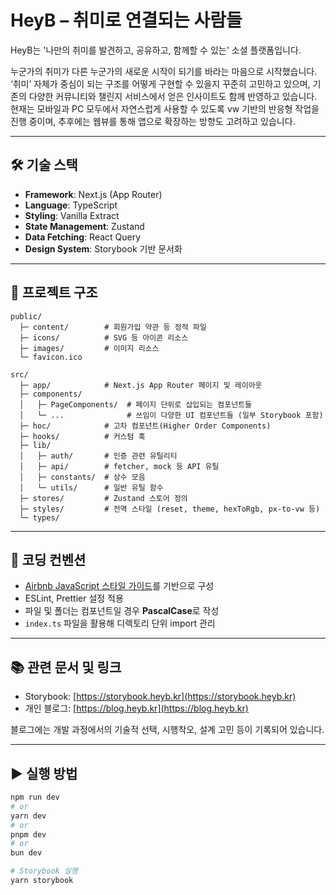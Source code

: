 # HeyB – 취미로 연결되는 사람들

HeyB는 '나만의 취미를 발견하고, 공유하고, 함께할 수 있는' 소셜 플랫폼입니다.

누군가의 취미가 다른 누군가의 새로운 시작이 되기를 바라는 마음으로 시작했습니다.
‘취미’ 자체가 중심이 되는 구조를 어떻게 구현할 수 있을지 꾸준히 고민하고 있으며, 기존의 다양한 커뮤니티와 챌린지 서비스에서 얻은 인사이트도 함께 반영하고 있습니다.
현재는 모바일과 PC 모두에서 자연스럽게 사용할 수 있도록 vw 기반의 반응형 작업을 진행 중이며, 추후에는 웹뷰를 통해 앱으로 확장하는 방향도 고려하고 있습니다.

---

## 🛠 기술 스택

- **Framework**: Next.js (App Router)
- **Language**: TypeScript
- **Styling**: Vanilla Extract
- **State Management**: Zustand
- **Data Fetching**: React Query
- **Design System**: Storybook 기반 문서화

---

## 📂 프로젝트 구조

```
public/
  ├─ content/        # 회원가입 약관 등 정적 파일
  ├─ icons/          # SVG 등 아이콘 리소스
  ├─ images/         # 이미지 리소스
  └─ favicon.ico

src/
  ├─ app/            # Next.js App Router 페이지 및 레이아웃
  ├─ components/
  │   ├─ PageComponents/  # 페이지 단위로 삽입되는 컴포넌트들
  │   └─ ...              # 쓰임이 다양한 UI 컴포넌트들 (일부 Storybook 포함)
  ├─ hoc/            # 고차 컴포넌트(Higher Order Components)
  ├─ hooks/          # 커스텀 훅
  ├─ lib/
  │   ├─ auth/       # 인증 관련 유틸리티
  │   ├─ api/        # fetcher, mock 등 API 유틸
  │   ├─ constants/  # 상수 모음
  │   └─ utils/      # 일반 유틸 함수
  ├─ stores/         # Zustand 스토어 정의
  ├─ styles/         # 전역 스타일 (reset, theme, hexToRgb, px-to-vw 등)
  └─ types/

```

---

## 🎯 코딩 컨벤션

- [Airbnb JavaScript 스타일 가이드](https://github.com/airbnb/javascript)를 기반으로 구성
- ESLint, Prettier 설정 적용
- 파일 및 폴더는 컴포넌트일 경우 **PascalCase**로 작성
- `index.ts` 파일을 활용해 디렉토리 단위 import 관리

---

## 📚 관련 문서 및 링크

- Storybook: [https://storybook.heyb.kr](https://storybook.heyb.kr)
- 개인 블로그: [https://blog.heyb.kr](https://blog.heyb.kr)

블로그에는 개발 과정에서의 기술적 선택, 시행착오, 설계 고민 등이 기록되어 있습니다.

---

## ▶ 실행 방법

```bash
npm run dev
# or
yarn dev
# or
pnpm dev
# or
bun dev

# Storybook 실행
yarn storybook
```
